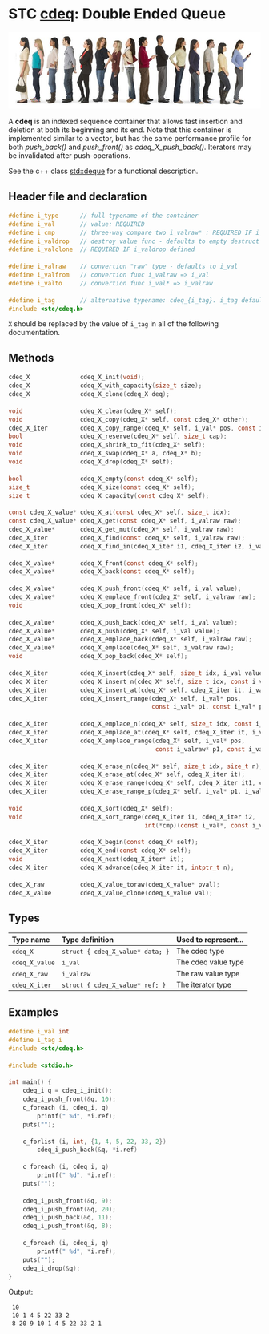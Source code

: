 # STC [cdeq](../include/stc/cdeq.h): Double Ended Queue
![Deque](pics/deque.jpg)

A **cdeq** is an indexed sequence container that allows fast insertion and deletion at both its beginning and its end. Note that this container is implemented similar to a vector, but has the same performance profile for both *push_back()* and *push_front()* as *cdeq_X_push_back()*. Iterators may be invalidated after push-operations.

See the c++ class [std::deque](https://en.cppreference.com/w/cpp/container/deque) for a functional description.

## Header file and declaration

```c
#define i_type      // full typename of the container
#define i_val       // value: REQUIRED
#define i_cmp       // three-way compare two i_valraw* : REQUIRED IF i_valraw is a non-integral type
#define i_valdrop   // destroy value func - defaults to empty destruct
#define i_valclone  // REQUIRED IF i_valdrop defined

#define i_valraw    // convertion "raw" type - defaults to i_val
#define i_valfrom   // convertion func i_valraw => i_val
#define i_valto     // convertion func i_val* => i_valraw

#define i_tag       // alternative typename: cdeq_{i_tag}. i_tag defaults to i_val
#include <stc/cdeq.h>
```
`X` should be replaced by the value of `i_tag` in all of the following documentation.

## Methods

```c
cdeq_X              cdeq_X_init(void);
cdeq_X              cdeq_X_with_capacity(size_t size);
cdeq_X              cdeq_X_clone(cdeq_X deq);

void                cdeq_X_clear(cdeq_X* self);
void                cdeq_X_copy(cdeq_X* self, const cdeq_X* other);
cdeq_X_iter         cdeq_X_copy_range(cdeq_X* self, i_val* pos, const i_val* p1, const i_val* p2);
bool                cdeq_X_reserve(cdeq_X* self, size_t cap);
void                cdeq_X_shrink_to_fit(cdeq_X* self);
void                cdeq_X_swap(cdeq_X* a, cdeq_X* b);
void                cdeq_X_drop(cdeq_X* self);                                                    // destructor

bool                cdeq_X_empty(const cdeq_X* self);
size_t              cdeq_X_size(const cdeq_X* self);
size_t              cdeq_X_capacity(const cdeq_X* self);

const cdeq_X_value* cdeq_X_at(const cdeq_X* self, size_t idx);
const cdeq_X_value* cdeq_X_get(const cdeq_X* self, i_valraw raw);                                 // return NULL if not found
cdeq_X_value*       cdeq_X_get_mut(cdeq_X* self, i_valraw raw);                                   // mutable get
cdeq_X_iter         cdeq_X_find(const cdeq_X* self, i_valraw raw);
cdeq_X_iter         cdeq_X_find_in(cdeq_X_iter i1, cdeq_X_iter i2, i_valraw raw);                 // return cvec_X_end() if not found

cdeq_X_value*       cdeq_X_front(const cdeq_X* self);
cdeq_X_value*       cdeq_X_back(const cdeq_X* self);

cdeq_X_value*       cdeq_X_push_front(cdeq_X* self, i_val value);
cdeq_X_value*       cdeq_X_emplace_front(cdeq_X* self, i_valraw raw);
void                cdeq_X_pop_front(cdeq_X* self);

cdeq_X_value*       cdeq_X_push_back(cdeq_X* self, i_val value);
cdeq_X_value*       cdeq_X_push(cdeq_X* self, i_val value);                                      // alias for push_back()
cdeq_X_value*       cdeq_X_emplace_back(cdeq_X* self, i_valraw raw);
cdeq_X_value*       cdeq_X_emplace(cdeq_X* self, i_valraw raw);                                  // alias for emplace_back()
void                cdeq_X_pop_back(cdeq_X* self);

cdeq_X_iter         cdeq_X_insert(cdeq_X* self, size_t idx, i_val value);                        // move value 
cdeq_X_iter         cdeq_X_insert_n(cdeq_X* self, size_t idx, const i_val[] arr, size_t n);      // move arr values
cdeq_X_iter         cdeq_X_insert_at(cdeq_X* self, cdeq_X_iter it, i_val value);                 // move value 
cdeq_X_iter         cdeq_X_insert_range(cdeq_X* self, i_val* pos,
                                        const i_val* p1, const i_val* p2);

cdeq_X_iter         cdeq_X_emplace_n(cdeq_X* self, size_t idx, const i_valraw[] arr, size_t n);  // clone values
cdeq_X_iter         cdeq_X_emplace_at(cdeq_X* self, cdeq_X_iter it, i_valraw raw);
cdeq_X_iter         cdeq_X_emplace_range(cdeq_X* self, i_val* pos,
                                         const i_valraw* p1, const i_valraw* p2);

cdeq_X_iter         cdeq_X_erase_n(cdeq_X* self, size_t idx, size_t n);
cdeq_X_iter         cdeq_X_erase_at(cdeq_X* self, cdeq_X_iter it);
cdeq_X_iter         cdeq_X_erase_range(cdeq_X* self, cdeq_X_iter it1, cdeq_X_iter it2);
cdeq_X_iter         cdeq_X_erase_range_p(cdeq_X* self, i_val* p1, i_val* p2);

void                cdeq_X_sort(cdeq_X* self);
void                cdeq_X_sort_range(cdeq_X_iter i1, cdeq_X_iter i2,
                                      int(*cmp)(const i_val*, const i_val*));

cdeq_X_iter         cdeq_X_begin(const cdeq_X* self);
cdeq_X_iter         cdeq_X_end(const cdeq_X* self);
void                cdeq_X_next(cdeq_X_iter* it);
cdeq_X_iter         cdeq_X_advance(cdeq_X_iter it, intptr_t n);

cdeq_X_raw          cdeq_X_value_toraw(cdeq_X_value* pval);
cdeq_X_value        cdeq_X_value_clone(cdeq_X_value val);
```

## Types

| Type name          | Type definition                     | Used to represent...   |
|:-------------------|:------------------------------------|:-----------------------|
| `cdeq_X`           | `struct { cdeq_X_value* data; }`  | The cdeq type          |
| `cdeq_X_value`     | `i_val`                             | The cdeq value type    |
| `cdeq_X_raw`       | `i_valraw`                          | The raw value type     |
| `cdeq_X_iter`      | `struct { cdeq_X_value* ref; }`   | The iterator type      |

## Examples
```c
#define i_val int
#define i_tag i
#include <stc/cdeq.h>

#include <stdio.h>

int main() {
    cdeq_i q = cdeq_i_init();
    cdeq_i_push_front(&q, 10);
    c_foreach (i, cdeq_i, q)
        printf(" %d", *i.ref);
    puts("");

    c_forlist (i, int, {1, 4, 5, 22, 33, 2})
        cdeq_i_push_back(&q, *i.ref)

    c_foreach (i, cdeq_i, q)
        printf(" %d", *i.ref);
    puts("");

    cdeq_i_push_front(&q, 9);
    cdeq_i_push_front(&q, 20);
    cdeq_i_push_back(&q, 11);
    cdeq_i_push_front(&q, 8);

    c_foreach (i, cdeq_i, q)
        printf(" %d", *i.ref);
    puts("");
    cdeq_i_drop(&q);
}
```
Output:
```
 10
 10 1 4 5 22 33 2
 8 20 9 10 1 4 5 22 33 2 1
```
